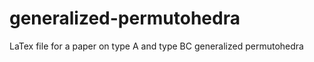 generalized-permutohedra
========================

LaTex file for a paper on type A and type BC generalized permutohedra
